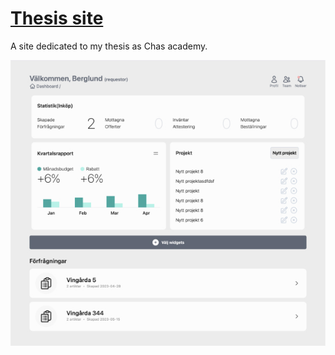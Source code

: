 # [Thesis site](https://degree-site-chas2023.netlify.app/)

A site dedicated to my thesis as Chas academy.

[![Screenshot](dashboard.jpg)](https://degree-site-chas2023.netlify.app/)
